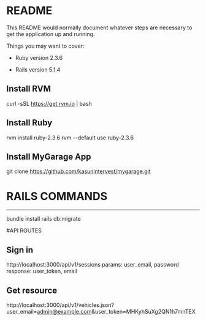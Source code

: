 # README

This README would normally document whatever steps are necessary to get the
application up and running.

Things you may want to cover:

* Ruby version 2.3.6

* Rails version 5.1.4


Install RVM
----------------------------------
curl -sSL https://get.rvm.io | bash


Install Ruby
----------------------------------
rvm install ruby-2.3.6
rvm --default use ruby-2.3.6


Install MyGarage App
----------------------------------
git clone https://github.com/kasunintervest/mygarage.git


# RAILS COMMANDS
----------------------------------
bundle install
rails db:migrate


#API ROUTES

Sign in
-----------------------------------
http://localhost:3000/api/v1/sessions
    params: user_email, password
    response: user_token, email

Get resource
-----------------------------------
http://localhost:3000/api/v1/vehicles.json?user_email=admin@example.com&user_token=MHKyhSuXg2QN1h7mnTEX
